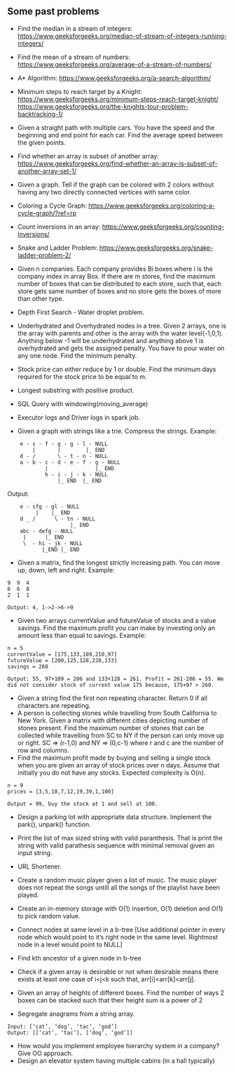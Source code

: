 ## Some past problems

- Find the median in a stream of integers: https://www.geeksforgeeks.org/median-of-stream-of-integers-running-integers/
- Find the mean of a stream of numbers: https://www.geeksforgeeks.org/average-of-a-stream-of-numbers/
- A* Algorithm: https://www.geeksforgeeks.org/a-search-algorithm/
- Minimum steps to reach target by a Knight: https://www.geeksforgeeks.org/minimum-steps-reach-target-knight/
https://www.geeksforgeeks.org/the-knights-tour-problem-backtracking-1/
- Given a straight path with multiple cars. You have the speed and the beginning and end point for each car. Find the average speed between the given points.
- Find whether an array is subset of another array: https://www.geeksforgeeks.org/find-whether-an-array-is-subset-of-another-array-set-1/
- Given a graph. Tell if the graph can be colored with 2 colors without having any two directly connected vertices with same color.
- Coloring a Cycle Graph: https://www.geeksforgeeks.org/coloring-a-cycle-graph/?ref=rp
- Count inversions in an array: https://www.geeksforgeeks.org/counting-inversions/
- Snake and Ladder Problem: https://www.geeksforgeeks.org/snake-ladder-problem-2/
- Given n companies. Each company provides Bi boxes where i is the company index in array Box. If there are m stores, find the maximum number of boxes that 
can be distributed to each store, such that, each store gets same number of boxes and no store gets the boxes of more than other type.
- Depth First Search - Water droplet problem.
- Underhydrated and Overhydrated nodes in a tree. Given 2 arrays, one is the array with parents and other is the array with the water level(-1,0,1). Anything below -1 will be underhydrated and anything above 1 is overhydrated and gets the assigned penalty. You have to pour water on any one node. Find the minimum penalty.
- Stock price can either reduce by 1 or double. Find the minimum days required for the stock price to be equal to m.
- Longest substring with positive product.
- SQL Query with windowing(moving_average)
- Executor logs and Driver logs in spark job.

- Given a graph with strings like a trie. Compress the strings.
Example:
```
    e - s - f - g - g - l - NULL
        |       |        |_ END
    d - /       \ - t - n - NULL 
    a - b - c - d - e - f - g - NULL
            |               |_ END 
            h - i - j - k - NULL
                |_ END  |_ END
```
Output:
```
    e - sfg - gl - NULL
         |    |_ END
    d _ /      \ - tn - NULL
                    |_ END
    abc - defg - NULL
     |      |_ END
     \  - hi - jk - NULL
           |_END |_ END
```

- Given a matrix, find the longest strictly increasing path. You can move up, down, left and right.
Example:
```
9  9  4
6  6  8
2  1  1

Output: 4, 1->2->6->9
```

- Given two arrays currentValue and futureValue of stocks and a value savings. Find the maximum profit you can make by investing only an amount less than equal to savings.
Example:
```
n = 5
currentValue = [175,133,109,210,97]
futureValue = [200,125,128,228,133]
savings = 260

Output: 55, 97+109 = 206 and 133+128 = 261. Profit = 261-206 = 55. We did not consider stock of current value 175 because, 175+97 > 260.
```

- Given a string find the first non repeating character. Return 0 if all characters are repeating.
- A person is collecting stones while travelling from South California to New York. Given a matrix with different cities depicting number of stones present. Find the maximum number of stones that can be collected while travelling from SC to NY if the person can only move up or right. SC => (r-1,0) and NY => (0,c-1) where r and c are the number of row and columns.
- Find the maximum profit made by buying and selling a single stock when you are given an array of stock prices over n days. Assume that initially you do not have any stocks. Expected complexity is O(n).
```
n = 9
prices = [3,5,18,7,12,19,39,1,100]

Output = 99, buy the stock at 1 and sell at 100.
```

- Design a parking lot with appropriate data structure. Implement the park(), unpark() function.
- Print the list of max sized string with valid paranthesis. That is print the string with valid parathesis sequence with minimal removal given an input string.
- URL Shortener.
- Create a random music player given a list of music. The music player does not repeat the songs untill all the songs of the playlist have been played.
- Create an in-memory storage with O(1) insertion, O(1) deletion and O(1) to pick random value.

- Connect nodes at same level in a b-tree [Use additional pointer in every node which would point to it’s right node in the same level. Rightmost node in a level would point to NULL]
- Find kth ancestor of a given node in b-tree
- Check if a given array is desirable or not when desirable means there exists at least one case of i<j<k such that, arr[i]<arr[k]<arr[j].
- Given an array of heights of different boxes. Find the number of ways 2 boxes can be stacked such that their height sum is a power of 2
- Segregate anagrams from a string array. 
```
Input: [‘cat’, ‘dog’, ‘tac’, ‘god’]
Output: [[‘cat’, ‘tac’], [‘dog’, ‘god’]]
```

- How would you implement employee hierarchy system in a company? Give OO approach.
- Design an elevator system having multiple cabins (in a hall typically)

